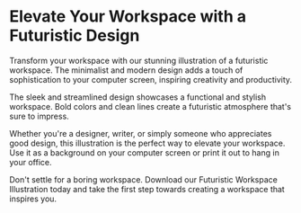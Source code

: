 <!--font:Montserrat-->

# Elevate Your Workspace with a Futuristic Design

Transform your workspace with our stunning illustration of a futuristic workspace. The minimalist and modern design adds a touch of sophistication to your computer screen, inspiring creativity and productivity.

The sleek and streamlined design showcases a functional and stylish workspace. Bold colors and clean lines create a futuristic atmosphere that's sure to impress.

Whether you're a designer, writer, or simply someone who appreciates good design, this illustration is the perfect way to elevate your workspace. Use it as a background on your computer screen or print it out to hang in your office.

Don't settle for a boring workspace. Download our Futuristic Workspace Illustration today and take the first step towards creating a workspace that inspires you.

<!--

Write me markdown content of website with wallpaper:

"A wallpaper featuring a stylized illustration of a futuristic workspace, with a minimalist and modern design."

The header of the page should not be copy of the text but rather a real content of the website which is using this wallpaper.


---


# Futuristic Workspace Wallpaper

Decorate your desktop with our stunning wallpaper featuring a stylized illustration of a futuristic workspace. The design is both minimalist and modern, making it the perfect addition to any workspace or home office.

The wallpaper showcases a sleek and streamlined workspace that's sure to inspire creativity and productivity. With its clean lines and bold colors, this wallpaper is the perfect way to add a touch of sophistication to your computer screen.

Whether you're a designer, writer, or simply someone who appreciates good design, this wallpaper is sure to impress. So why wait? Download our futuristic workspace wallpaper today and transform your desktop into a stylish and inspiring workspace!


---


Heading should not include word "wallpaper". The website should not be about the wallpaper itself, wallpaper is just a related background, rewrite whole content.


---


# Transform Your Workspace with a Futuristic Design

Upgrade your workspace with our stunning illustration of a futuristic workspace. The minimalist and modern design is perfect for adding a touch of sophistication to your computer screen, inspiring creativity and productivity.

The sleek and streamlined design showcases a workspace that's both functional and stylish. The bold colors and clean lines create a futuristic atmosphere that's sure to impress.

Whether you're a designer, writer, or simply someone who appreciates good design, this illustration is the perfect way to transform your workspace. Use it as a background on your computer screen or print it out to hang in your office.

So why wait? Download our futuristic workspace illustration today and take the first step towards creating a workspace that inspires you.


---


Heading is too long, rewrite whole content.


---


# Futuristic Workspace Illustration

Upgrade your workspace with our stunning illustration of a futuristic workspace. The minimalist and modern design is perfect for adding a touch of sophistication to your computer screen.

The sleek and streamlined design showcases a workspace that's both functional and stylish. The bold colors and clean lines create a futuristic atmosphere that's sure to impress.

Whether you're a designer, writer, or simply someone who appreciates good design, this illustration is the perfect way to transform your workspace. Use it as a background on your computer screen or print it out to hang in your office.

So why wait? Download our Futuristic Workspace Illustration today and take the first step towards creating a workspace that inspires you.


---


Heading is too long, rewrite whole content.


---


# Elevate Your Workspace with a Futuristic Design

Transform your workspace with our stunning illustration of a futuristic workspace. The minimalist and modern design adds a touch of sophistication to your computer screen, inspiring creativity and productivity.

The sleek and streamlined design showcases a functional and stylish workspace. Bold colors and clean lines create a futuristic atmosphere that's sure to impress.

Whether you're a designer, writer, or simply someone who appreciates good design, this illustration is the perfect way to elevate your workspace. Use it as a background on your computer screen or print it out to hang in your office.

Don't settle for a boring workspace. Download our Futuristic Workspace Illustration today and take the first step towards creating a workspace that inspires you.


---


Write me a Google font which is best fitting for the website.

Pick from the list:
- Alegreya
- Raleway
- IBM Plex Sans
- Playfair Display
- Dancing Script
- Open Sans
- Inter
- Orbitron
- Lato
- Poppins
- Great Vibes
- Roboto
- Lobster
- Exo 2
- Montserrat
- Barlow Condensed
- Futura


Write just the font name nothing else.


---


Montserrat

-->
